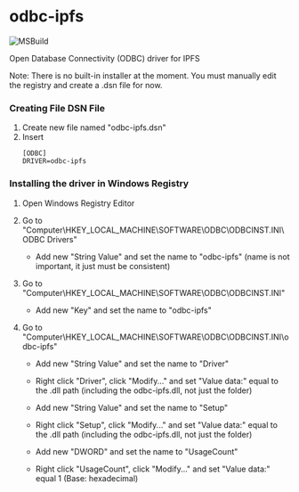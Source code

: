 # odbc-ipfs
![MSBuild](https://github.com/odbc-ipfs/odbc-ipfs/workflows/MSBuild/badge.svg)

Open Database Connectivity (ODBC) driver for IPFS


Note: There is no built-in installer at the moment. You must manually edit the registry and create a .dsn file for now.

### Creating File DSN File
1. Create new file named "odbc-ipfs.dsn"
2. Insert 
     ```
     [ODBC]
     DRIVER=odbc-ipfs
     ```
### Installing the driver in Windows Registry

1. Open Windows Registry Editor

2. Go to "Computer\HKEY_LOCAL_MACHINE\SOFTWARE\ODBC\ODBCINST.INI\ODBC Drivers"
     - Add new "String Value" and set the name to "odbc-ipfs" (name is not important, it just must be consistent)

3. Go to "Computer\HKEY_LOCAL_MACHINE\SOFTWARE\ODBC\ODBCINST.INI"
     - Add new "Key" and set the name to "odbc-ipfs"

4. Go to "Computer\HKEY_LOCAL_MACHINE\SOFTWARE\ODBC\ODBCINST.INI\odbc-ipfs"
     - Add new "String Value" and set the name to "Driver"
     - Right click "Driver", click "Modify..." and set "Value data:" equal to the .dll path (including the odbc-ipfs.dll, not just the folder)


     - Add new "String Value" and set the name to "Setup"
     - Right click "Setup", click "Modify..." and set "Value data:" equal to the .dll path (including the odbc-ipfs.dll, not just the folder)


     - Add new "DWORD" and set the name to "UsageCount"
     - Right click "UsageCount", click "Modify..." and set "Value data:" equal 1 (Base: hexadecimal)






